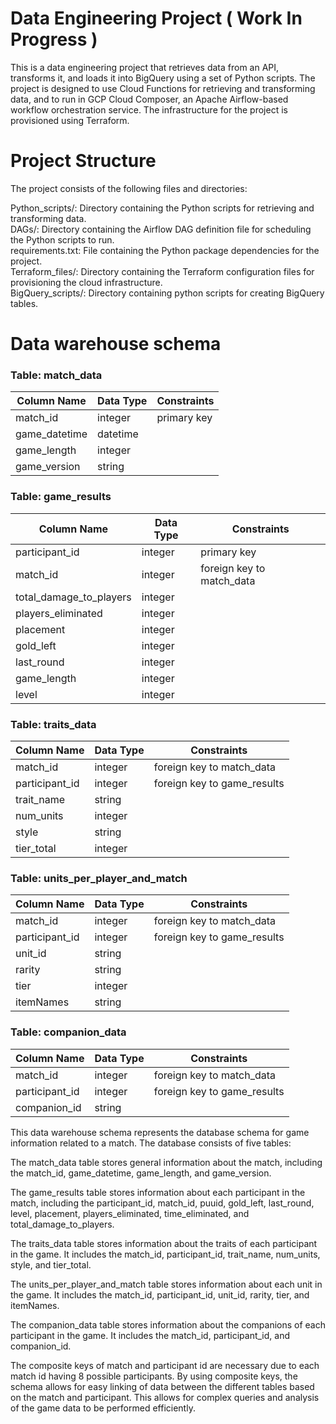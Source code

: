 # Data Engineering Project ( Work In Progress ) 
This is a data engineering project that retrieves data from an API, transforms it, and loads it into BigQuery using a set of Python scripts. The project is designed to use Cloud Functions for retrieving and transforming data, and to run in GCP Cloud Composer, an Apache Airflow-based workflow orchestration service. The infrastructure for the project is provisioned using Terraform.

# Project Structure
The project consists of the following files and directories:

Python_scripts/: Directory containing the Python scripts for retrieving and transforming data. <br>
DAGs/: Directory containing the Airflow DAG definition file for scheduling the Python scripts to run. <br>
requirements.txt: File containing the Python package dependencies for the project. <br>
Terraform_files/: Directory containing the Terraform configuration files for provisioning the cloud infrastructure. <br>
BigQuery_scripts/: Directory containing python scripts for creating BigQuery tables. <br>



# Data warehouse schema
### Table: match_data

| Column Name   | Data Type | Constraints  |
|---------------|-----------|--------------|
| match_id      | integer   | primary key  |
| game_datetime | datetime  |              |
| game_length   | integer   |              |
| game_version  | string    |              |

### Table: game_results

| Column Name         | Data Type | Constraints              |
|---------------------|-----------|--------------------------|
| participant_id      | integer   | primary key              |
| match_id            | integer   | foreign key to match_data|
| total_damage_to_players| integer|                          |
| players_eliminated  | integer   |                          |
| placement           | integer   |                          |
| gold_left           | integer   |                          |
| last_round          | integer   |                          |
| game_length         | integer   |                          |
| level               | integer   |                          |


### Table: traits_data

| Column Name     | Data Type | Constraints                      |
|-----------------|-----------|----------------------------------|
| match_id        | integer   | foreign key to match_data        |
| participant_id  | integer   | foreign key to game_results      |
| trait_name      | string    |                                  |
| num_units       | integer   |                                  |
| style           | string    |                                  |
| tier_total      | integer   |                                  |

### Table: units_per_player_and_match

| Column Name      | Data Type | Constraints                   |
|------------------|-----------|-------------------------------|
| match_id         | integer   | foreign key to match_data     |
| participant_id   | integer   | foreign key to game_results   |
| unit_id          | string    |                               |
| rarity           | string    |                               |
| tier             | integer   |                               |
| itemNames        | string    |                               |

### Table: companion_data

| Column Name      | Data Type | Constraints                   |
|------------------|-----------|-------------------------------|
| match_id         | integer   | foreign key to match_data     |
| participant_id   | integer   | foreign key to game_results   |
| companion_id     | string    |                               |



This data warehouse schema represents the database schema for game information related to a match. The database consists of five tables:

The match_data table stores general information about the match, including the match_id, game_datetime, game_length, and game_version.

The game_results table stores information about each participant in the match, including the participant_id, match_id, puuid, gold_left, last_round, level, placement, players_eliminated, time_eliminated, and total_damage_to_players.

The traits_data table stores information about the traits of each participant in the game. It includes the match_id, participant_id, trait_name, num_units, style, and tier_total.

The units_per_player_and_match table stores information about each unit in the game. It includes the match_id, participant_id, unit_id, rarity, tier, and itemNames.

The companion_data table stores information about the companions of each participant in the game. It includes the match_id, participant_id, and companion_id.

The composite keys of match and participant id are necessary due to each match id having 8 possible participants. By using composite keys, the schema allows for easy linking of data between the different tables based on the match and participant. This allows for complex queries and analysis of the game data to be performed efficiently.



